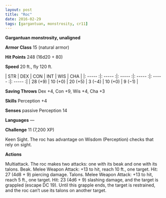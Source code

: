```yaml
---
layout: post
title: "Roc"
date: 2016-02-29
tags: [gargantuan, monstrosity, cr11]
---
```


**Gargantuan monstrosity, unaligned**

**Armor Class** 15 (natural armor)

**Hit Points** 248 (16d20 + 80)

**Speed** 20 ft., fly 120 ft.

|   STR   |   DEX   |   CON   |   INT   |   WIS   |   CHA   |
|: ----- :|: ----- :|: ----- :|: ----- :|: ----- :|: ----- :|
| 28 (+9) | 10 (+0) | 20 (+5) | 3 (−4) | 10 (+0) | 9 (−1) |

**Saving Throws** Dex +4, Con +9, Wis +4, Cha +3 

**Skills** Perception +4 

**Senses** passive Perception 14 

**Languages** — 

**Challenge** 11 (7,200 XP)

Keen Sight. The roc has advantage on Wisdom (Perception) checks that rely on sight. 

**Actions**

Multiattack. The roc makes two attacks: one with its beak and one with its talons. Beak. Melee Weapon Attack: +13 to hit, reach 10 ft., one target. Hit: 27 (4d8 + 9) piercing damage. Talons. Melee Weapon Attack: +13 to hit, reach 5 ft., one target. Hit: 23 (4d6 + 9) slashing damage, and the target is grappled (escape DC 19). Until this grapple ends, the target is restrained, and the roc can’t use its talons on another target.